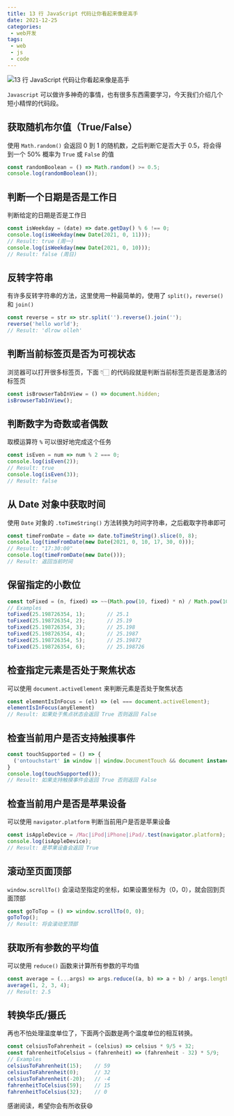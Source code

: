```yaml
---
title: 13 行 JavaScript 代码让你看起来像是高手
date: 2021-12-25
categories:
 - web开发
tags:
 - web
 - js
 - code
---
```


![13 行 JavaScript 代码让你看起来像是高手](https://p9-juejin.byteimg.com/tos-cn-i-k3u1fbpfcp/eac23480038449c49752827658a08b45~tplv-k3u1fbpfcp-zoom-crop-mark:1304:1304:1304:734.awebp?)

`Javascript` 可以做许多神奇的事情，也有很多东西需要学习，今天我们介绍几个短小精悍的代码段。

## 获取随机布尔值（True/False）

使用 `Math.random()` 会返回 0 到 1 的随机数，之后判断它是否大于 0.5，将会得到一个 50% 概率为 `True` 或 `False` 的值

```Javascript
const randomBoolean = () => Math.random() >= 0.5;
console.log(randomBoolean());
```

## 判断一个日期是否是工作日

判断给定的日期是否是工作日

```Javascript
const isWeekday = (date) => date.getDay() % 6 !== 0;
console.log(isWeekday(new Date(2021, 0, 11)));
// Result: true (周一)
console.log(isWeekday(new Date(2021, 0, 10)));
// Result: false (周日)
```

## 反转字符串

有许多反转字符串的方法，这里使用一种最简单的，使用了 `split()`，`reverse()` 和 `join()`

```Javascript
const reverse = str => str.split('').reverse().join('');
reverse('hello world');     
// Result: 'dlrow olleh'
```

## 判断当前标签页是否为可视状态

浏览器可以打开很多标签页，下面 👇🏻 的代码段就是判断当前标签页是否是激活的标签页

```Javascript
const isBrowserTabInView = () => document.hidden;
isBrowserTabInView();
```

## 判断数字为奇数或者偶数

取模运算符 `%` 可以很好地完成这个任务

```Javascript
const isEven = num => num % 2 === 0;
console.log(isEven(2));
// Result: true
console.log(isEven(3));
// Result: false
```

## 从 Date 对象中获取时间

使用 `Date` 对象的 `.toTimeString()` 方法转换为时间字符串，之后截取字符串即可

```Javascript
const timeFromDate = date => date.toTimeString().slice(0, 8);
console.log(timeFromDate(new Date(2021, 0, 10, 17, 30, 0))); 
// Result: "17:30:00"
console.log(timeFromDate(new Date()));
// Result: 返回当前时间
```

## 保留指定的小数位

```Javascript
const toFixed = (n, fixed) => ~~(Math.pow(10, fixed) * n) / Math.pow(10, fixed);
// Examples
toFixed(25.198726354, 1);       // 25.1
toFixed(25.198726354, 2);       // 25.19
toFixed(25.198726354, 3);       // 25.198
toFixed(25.198726354, 4);       // 25.1987
toFixed(25.198726354, 5);       // 25.19872
toFixed(25.198726354, 6);       // 25.198726
```

## 检查指定元素是否处于聚焦状态

可以使用 `document.activeElement` 来判断元素是否处于聚焦状态

```Javascript
const elementIsInFocus = (el) => (el === document.activeElement);
elementIsInFocus(anyElement)
// Result: 如果处于焦点状态会返回 True 否则返回 False
```

## 检查当前用户是否支持触摸事件

```Javascript
const touchSupported = () => {
  ('ontouchstart' in window || window.DocumentTouch && document instanceof window.DocumentTouch);
}
console.log(touchSupported());
// Result: 如果支持触摸事件会返回 True 否则返回 False
```

## 检查当前用户是否是苹果设备

可以使用 `navigator.platform` 判断当前用户是否是苹果设备

```Javascript
const isAppleDevice = /Mac|iPod|iPhone|iPad/.test(navigator.platform);
console.log(isAppleDevice);
// Result: 是苹果设备会返回 True
```

## 滚动至页面顶部

`window.scrollTo()` 会滚动至指定的坐标，如果设置坐标为（0，0），就会回到页面顶部

```Javascript
const goToTop = () => window.scrollTo(0, 0);
goToTop();
// Result: 将会滚动至顶部
```

## 获取所有参数的平均值

可以使用 `reduce()` 函数来计算所有参数的平均值

```Javascript
const average = (...args) => args.reduce((a, b) => a + b) / args.length;
average(1, 2, 3, 4);
// Result: 2.5
```

## 转换华氏/摄氏

再也不怕处理温度单位了，下面两个函数是两个温度单位的相互转换。

```Javascript
const celsiusToFahrenheit = (celsius) => celsius * 9/5 + 32;
const fahrenheitToCelsius = (fahrenheit) => (fahrenheit - 32) * 5/9;
// Examples
celsiusToFahrenheit(15);    // 59
celsiusToFahrenheit(0);     // 32
celsiusToFahrenheit(-20);   // -4
fahrenheitToCelsius(59);    // 15
fahrenheitToCelsius(32);    // 0
```

感谢阅读，希望你会有所收获😄